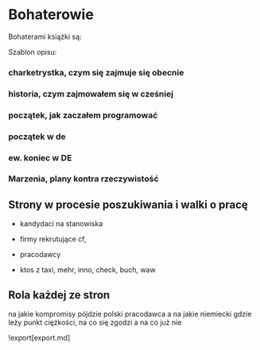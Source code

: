 # Bohaterowie

Bohaterami książki są:


Szablon opisu:

### charketrystka, czym się zajmuje się obecnie

### historia, czym zajmowałem się w cześniej

### początek, jak zaczałem programować

### początek w de

### ew. koniec w DE

### Marzenia, plany kontra rzeczywistość

 

## Strony w procesie poszukiwania i walki o pracę

+ kandydaci na stanowiska


+ firmy rekrutujące
cf, 

+ pracodawcy
- ktos z taxi, mehr, inno, check, buch, waw


## Rola każdej ze stron

na jakie kompromisy pójdzie polski pracodawca a na jakie niemiecki
gdzie leży punkt ciężkości, na co się zgodzi a na co już nie 

!export[export.md]
